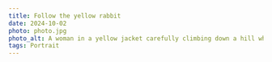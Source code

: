 ```yaml
---
title: Follow the yellow rabbit
date: 2024-10-02
photo: photo.jpg
photo_alt: A woman in a yellow jacket carefully climbing down a hill while passing under a tree
tags: Portrait
---
```

